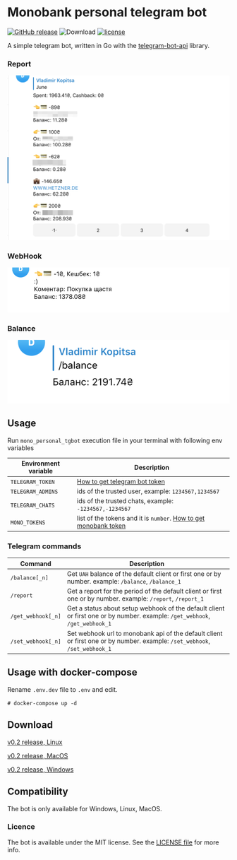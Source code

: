 # Monobank personal telegram bot
[![GitHub release](https://img.shields.io/github/release/vkopitsa/mono_personal_tgbot.svg)]()
![Download](https://img.shields.io/github/downloads/vkopitsa/mono_personal_tgbot/total.svg)
[![license](https://img.shields.io/github/license/vkopitsa/mono_personal_tgbot.svg)]()

A simple telegram bot, written in Go with the [telegram-bot-api](https://github.com/go-telegram-bot-api/telegram-bot-api 'telegram-bot-api') library.

### Report
![mono_personal_tgbot](Resources/screenshot0.png)

### WebHook
![mono_personal_tgbot](Resources/screenshot1.png)

### Balance
![mono_personal_tgbot](Resources/screenshot2.png)

## Usage

Run `mono_personal_tgbot` execution file in your terminal with following env variables

 Environment variable    | Description
------------------------ | -----------------------------------------------------------
`TELEGRAM_TOKEN`         | [How to get telegram bot token](https://core.telegram.org/bots#3-how-do-i-create-a-bot)
`TELEGRAM_ADMINS`        | ids of the trusted user, example: `1234567,1234567`
`TELEGRAM_CHATS`         | ids of the trusted chats, example: `-1234567,-1234567`
`MONO_TOKENS`            | list of the tokens and it is `number`. [How to get monobank token](https://api.monobank.ua/)

### Telegram commands

 Command                 | Description
------------------------ | -----------------------------------------------------------
`/balance[_n]`           | Get `UAH` balance of the default client or first one or by number. example: `/balance`, `/balance_1`
`/report`                | Get a report for the period of the default client or first one or by number. example: `/report`, `/report_1`
`/get_webhook[_n]`       | Get a status about setup webhook of the default client or first one or by number. example: `/get_webhook`, `/get_webhook_1`
`/set_webhook[_n]`       | Set webhook url to monobank api of the default client or first one or by number. example: `/set_webhook`, `/set_webhook_1`


## Usage with docker-compose

Rename `.env.dev` file to `.env` and edit.

    # docker-compose up -d

## Download
[v0.2 release, Linux](https://github.com/vkopitsa/mono_personal_tgbot/releases/download/v0.2/mono_personal_tgbot-linux-amd64)

[v0.2 release, MacOS](https://github.com/vkopitsa/mono_personal_tgbot/releases/download/v0.2/mono_personal_tgbot-darwin-amd64)

[v0.2 release, Windows](https://github.com/vkopitsa/mono_personal_tgbot/releases/download/v0.2/mono_personal_tgbot-windows-amd64.exe)

## Compatibility
The bot is only available for Windows, Linux, MacOS.

### Licence
The bot is available under the MIT license. See the [LICENSE file](https://github.com/vkopitsa/mono_personal_tgbot/blob/master/LICENSE) for more info.
